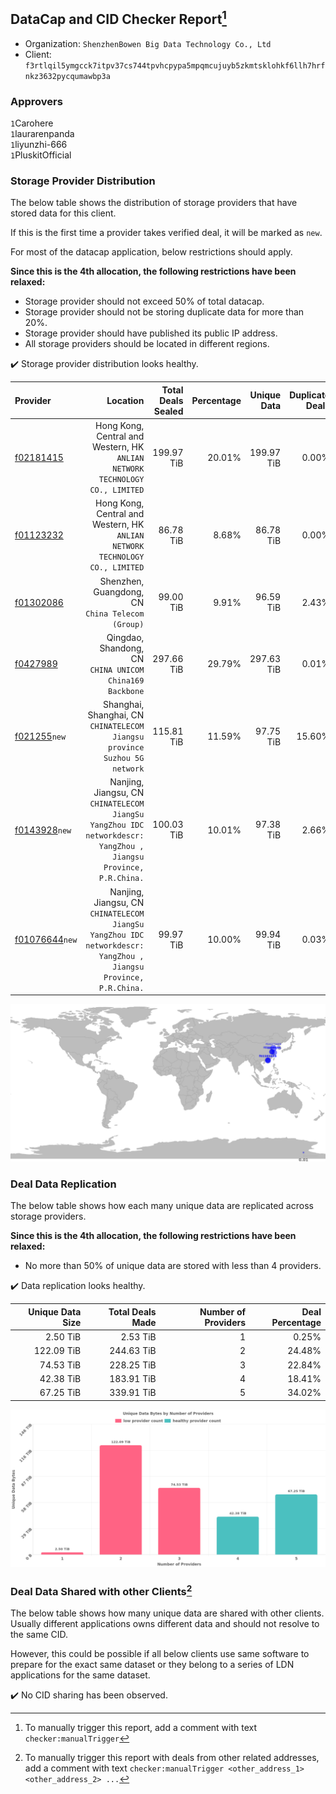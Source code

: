 ## DataCap and CID Checker Report[^1]
 - Organization: `ShenzhenBowen Big Data Technology Co., Ltd`
 - Client: `f3rtlqil5ymgcck7itpv37cs744tpvhcpypa5mpqmcujuyb5zkmtsklohkf6llh7hrfnkz3632pycqumawbp3a`
### Approvers
`1`Carohere<br/>`1`laurarenpanda<br/>`1`liyunzhi-666<br/>`1`PluskitOfficial

### Storage Provider Distribution
The below table shows the distribution of storage providers that have stored data for this client.

If this is the first time a provider takes verified deal, it will be marked as `new`.

For most of the datacap application, below restrictions should apply.

**Since this is the 4th allocation, the following restrictions have been relaxed:**
 - Storage provider should not exceed 50% of total datacap.
 - Storage provider should not be storing duplicate data for more than 20%.
 - Storage provider should have published its public IP address.
 - All storage providers should be located in different regions.

✔️ Storage provider distribution looks healthy.

| Provider                                                    |                                                                                                           Location | Total Deals Sealed | Percentage | Unique Data | Duplicate Deals |
| :---------------------------------------------------------- | -----------------------------------------------------------------------------------------------------------------: | -----------------: | ---------: | ----------: | --------------: |
| [f02181415](https://filfox.info/en/address/f02181415)       |                                    Hong Kong, Central and Western, HK<br/>`ANLIAN NETWORK TECHNOLOGY CO., LIMITED` |         199.97 TiB |     20.01% |  199.97 TiB |           0.00% |
| [f01123232](https://filfox.info/en/address/f01123232)       |                                    Hong Kong, Central and Western, HK<br/>`ANLIAN NETWORK TECHNOLOGY CO., LIMITED` |          86.78 TiB |      8.68% |   86.78 TiB |           0.00% |
| [f01302086](https://filfox.info/en/address/f01302086)       |                                                                Shenzhen, Guangdong, CN<br/>`China Telecom (Group)` |          99.00 TiB |      9.91% |   96.59 TiB |           2.43% |
| [f0427989](https://filfox.info/en/address/f0427989)         |                                                         Qingdao, Shandong, CN<br/>`CHINA UNICOM China169 Backbone` |         297.66 TiB |     29.79% |  297.63 TiB |           0.01% |
| [f021255](https://filfox.info/en/address/f021255)`new`      |                                       Shanghai, Shanghai, CN<br/>`CHINATELECOM Jiangsu province Suzhou 5G network` |         115.81 TiB |     11.59% |   97.75 TiB |          15.60% |
| [f0143928](https://filfox.info/en/address/f0143928)`new`    | Nanjing, Jiangsu, CN<br/>`CHINATELECOM JiangSu YangZhou IDC networkdescr: YangZhou , Jiangsu Province, P.R.China.` |         100.03 TiB |     10.01% |   97.38 TiB |           2.66% |
| [f01076644](https://filfox.info/en/address/f01076644)`new`  | Nanjing, Jiangsu, CN<br/>`CHINATELECOM JiangSu YangZhou IDC networkdescr: YangZhou , Jiangsu Province, P.R.China.` |          99.97 TiB |     10.00% |   99.94 TiB |           0.03% |

<img src="https://raw.githubusercontent.com/data-preservation-programs/filplus-checker-assets/main/filecoin-project/filecoin-plus-large-datasets/issues/1582/1694136819266.png"/>

### Deal Data Replication
The below table shows how each many unique data are replicated across storage providers.


**Since this is the 4th allocation, the following restrictions have been relaxed:**
- No more than 50% of unique data are stored with less than 4 providers.

✔️ Data replication looks healthy.

| Unique Data Size | Total Deals Made | Number of Providers | Deal Percentage |
| ---------------: | ---------------: | ------------------: | --------------: |
|         2.50 TiB |         2.53 TiB |                   1 |           0.25% |
|       122.09 TiB |       244.63 TiB |                   2 |          24.48% |
|        74.53 TiB |       228.25 TiB |                   3 |          22.84% |
|        42.38 TiB |       183.91 TiB |                   4 |          18.41% |
|        67.25 TiB |       339.91 TiB |                   5 |          34.02% |

<img src="https://raw.githubusercontent.com/data-preservation-programs/filplus-checker-assets/main/filecoin-project/filecoin-plus-large-datasets/issues/1582/1694136820175.png"/>

### Deal Data Shared with other Clients[^3]
The below table shows how many unique data are shared with other clients.
Usually different applications owns different data and should not resolve to the same CID.

However, this could be possible if all below clients use same software to prepare for the exact same dataset or they belong to a series of LDN applications for the same dataset.

✔️ No CID sharing has been observed.

[^1]: To manually trigger this report, add a comment with text `checker:manualTrigger`

[^2]: Deals from those addresses are combined into this report as they are specified with `checker:manualTrigger`

[^3]: To manually trigger this report with deals from other related addresses, add a comment with text `checker:manualTrigger <other_address_1> <other_address_2> ...`
